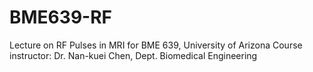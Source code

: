 # BME639-RF
Lecture on RF Pulses in MRI for BME 639, University of Arizona
Course instructor: Dr. Nan-kuei Chen, Dept. Biomedical Engineering
